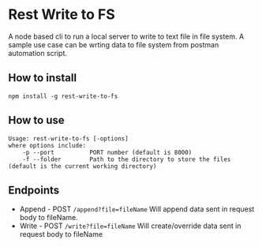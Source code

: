 # Rest Write to FS
A node based cli to run a local server to write to text file in file system. A sample use case can be wrting data to file system from postman automation script.

## How to install
```
npm install -g rest-write-to-fs
```

## How to use
```
Usage: rest-write-to-fs [-options]
where options include:
    -p --port          PORT number (default is 8000)
    -f --folder        Path to the directory to store the files (default is the current working directory)
```

## Endpoints
* Append - POST `/append?file=fileName`
Will append data sent in request body to fileName.
* Write - POST `/write?file=fileName`
Will create/override data sent in request body to fileName 

